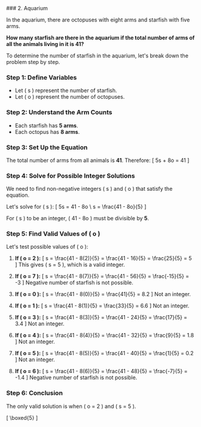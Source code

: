 <USER>
### 2. Aquarium

In the aquarium, there are octopuses with eight arms and starfish with five arms.

**How many starfish are there in the aquarium if the total number of arms of all the animals living in it is 41?**

<ASSISTANT>
To determine the number of starfish in the aquarium, let's break down the problem step by step.

### Step 1: Define Variables
- Let \( s \) represent the number of starfish.
- Let \( o \) represent the number of octopuses.

### Step 2: Understand the Arm Counts
- Each starfish has **5 arms**.
- Each octopus has **8 arms**.

### Step 3: Set Up the Equation
The total number of arms from all animals is **41**. Therefore:
\[
5s + 8o = 41
\]

### Step 4: Solve for Possible Integer Solutions
We need to find non-negative integers \( s \) and \( o \) that satisfy the equation.

Let's solve for \( s \):
\[
5s = 41 - 8o \\
s = \frac{41 - 8o}{5}
\]

For \( s \) to be an integer, \( 41 - 8o \) must be divisible by **5**.

### Step 5: Find Valid Values of \( o \)
Let's test possible values of \( o \):

1. **If \( o = 2 \):**
   \[
   s = \frac{41 - 8(2)}{5} = \frac{41 - 16}{5} = \frac{25}{5} = 5
   \]
   This gives \( s = 5 \), which is a valid integer.

2. **If \( o = 7 \):**
   \[
   s = \frac{41 - 8(7)}{5} = \frac{41 - 56}{5} = \frac{-15}{5} = -3
   \]
   Negative number of starfish is not possible.

3. **If \( o = 0 \):**
   \[
   s = \frac{41 - 8(0)}{5} = \frac{41}{5} = 8.2
   \]
   Not an integer.

4. **If \( o = 1 \):**
   \[
   s = \frac{41 - 8(1)}{5} = \frac{33}{5} = 6.6
   \]
   Not an integer.

5. **If \( o = 3 \):**
   \[
   s = \frac{41 - 8(3)}{5} = \frac{41 - 24}{5} = \frac{17}{5} = 3.4
   \]
   Not an integer.

6. **If \( o = 4 \):**
   \[
   s = \frac{41 - 8(4)}{5} = \frac{41 - 32}{5} = \frac{9}{5} = 1.8
   \]
   Not an integer.

7. **If \( o = 5 \):**
   \[
   s = \frac{41 - 8(5)}{5} = \frac{41 - 40}{5} = \frac{1}{5} = 0.2
   \]
   Not an integer.

8. **If \( o = 6 \):**
   \[
   s = \frac{41 - 8(6)}{5} = \frac{41 - 48}{5} = \frac{-7}{5} = -1.4
   \]
   Negative number of starfish is not possible.

### Step 6: Conclusion
The only valid solution is when \( o = 2 \) and \( s = 5 \).

\[
\boxed{5}
\]